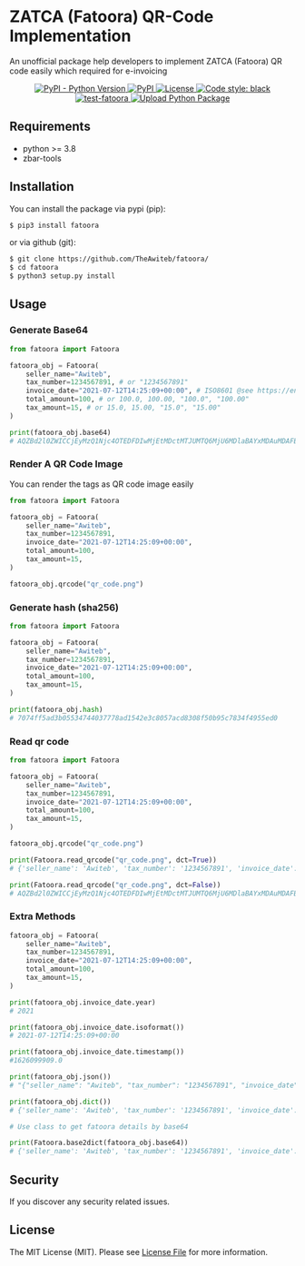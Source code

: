 # ZATCA (Fatoora) QR-Code Implementation

An unofficial package help developers to implement ZATCA (Fatoora) QR code easily which required for e-invoicing

<p align="center">
  <a href="https://pypi.org/project/fatoora/">
    <img alt="PyPI - Python Version" src="https://img.shields.io/pypi/pyversions/fatoora?color=9cf">
  </a>
  <a href="https://pypi.org/project/fatoora/">
    <img alt="PyPI" src="https://img.shields.io/pypi/v/fatoora?color=9cf">
  </a>
  <a href="https://opensource.org/licenses/MIT">
    <img src="https://img.shields.io/pypi/l/fatoora?color=9cf&label=License" alt="License">
  </a>
  <a href="https://github.com/psf/black">
    <img alt="Code style: black" src="https://img.shields.io/badge/code%20style-black-000000.svg">
  </a>
  <a href="https://github.com/TheAwiteb/fatoora/actions/workflows/python-app.yml">
    <img alt="test-fatoora" src="https://github.com/TheAwiteb/fatoora/actions/workflows/python-app.yml/badge.svg">
  </a>
  <a href="https://github.com/TheAwiteb/fatoora/actions/workflows/release.yml">
    <img alt="Upload Python Package" src="https://github.com/TheAwiteb/fatoora/actions/workflows/release.yml/badge.svg">
  </a>
</p>


## Requirements

* python >= 3.8
* zbar-tools

## Installation

You can install the package via pypi (pip):

```bash
$ pip3 install fatoora
```

or via github (git):

```bash
$ git clone https://github.com/TheAwiteb/fatoora/
$ cd fatoora
$ python3 setup.py install
```

## Usage

### Generate Base64

```python
from fatoora import Fatoora

fatoora_obj = Fatoora(
    seller_name="Awiteb",
    tax_number=1234567891, # or "1234567891"
    invoice_date="2021-07-12T14:25:09+00:00", # ISO8601 @see https://en.wikipedia.org/wiki/ISO_8601
    total_amount=100, # or 100.0, 100.00, "100.0", "100.00"
    tax_amount=15, # or 15.0, 15.00, "15.0", "15.00"
)

print(fatoora_obj.base64)
# AQZBd2l0ZWICCjEyMzQ1Njc4OTEDFDIwMjEtMDctMTJUMTQ6MjU6MDlaBAYxMDAuMDAFBTE1LjAw
```

### Render A QR Code Image

You can render the tags as QR code image easily


```python
from fatoora import Fatoora

fatoora_obj = Fatoora(
    seller_name="Awiteb",
    tax_number=1234567891,
    invoice_date="2021-07-12T14:25:09+00:00", 
    total_amount=100,
    tax_amount=15,
)

fatoora_obj.qrcode("qr_code.png")
```

### Generate hash (sha256)

```python
from fatoora import Fatoora

fatoora_obj = Fatoora(
    seller_name="Awiteb",
    tax_number=1234567891, 
    invoice_date="2021-07-12T14:25:09+00:00", 
    total_amount=100, 
    tax_amount=15, 
)

print(fatoora_obj.hash)
# 7074ff5ad3b05534744037778ad1542e3c8057acd8308f50b95c7834f4955ed0
```

### Read qr code

```python
from fatoora import Fatoora

fatoora_obj = Fatoora(
    seller_name="Awiteb",
    tax_number=1234567891, 
    invoice_date="2021-07-12T14:25:09+00:00", 
    total_amount=100, 
    tax_amount=15, 
)

fatoora_obj.qrcode("qr_code.png")

print(Fatoora.read_qrcode("qr_code.png", dct=True))
# {'seller_name': 'Awiteb', 'tax_number': '1234567891', 'invoice_date': '2021-07-12T14:25:09+00:00', 'total_amount': '100.00', 'tax_amount': '15.00'}

print(Fatoora.read_qrcode("qr_code.png", dct=False))
# AQZBd2l0ZWICCjEyMzQ1Njc4OTEDFDIwMjEtMDctMTJUMTQ6MjU6MDlaBAYxMDAuMDAFBTE1LjAw

```

### Extra Methods

```python
fatoora_obj = Fatoora(
    seller_name="Awiteb",
    tax_number=1234567891, 
    invoice_date="2021-07-12T14:25:09+00:00", 
    total_amount=100, 
    tax_amount=15, 
)

print(fatoora_obj.invoice_date.year)
# 2021

print(fatoora_obj.invoice_date.isoformat())
# 2021-07-12T14:25:09+00:00

print(fatoora_obj.invoice_date.timestamp())
#1626099909.0

print(fatoora_obj.json())
# "{"seller_name": "Awiteb", "tax_number": "1234567891", "invoice_date": "2021-07-12T14:25:09+00:00", "total_amount": "100.00", "tax_amount": "15.00"}"

print(fatoora_obj.dict())
# {'seller_name': 'Awiteb', 'tax_number': '1234567891', 'invoice_date': '2021-07-12T14:25:09+00:00', 'total_amount': '100.00', 'tax_amount': '15.00'}

# Use class to get fatoora details by base64

print(Fatoora.base2dict(fatoora_obj.base64))
# {'seller_name': 'Awiteb', 'tax_number': '1234567891', 'invoice_date': '2021-07-12T14:25:09+00:00', 'total_amount': '100.00', 'tax_amount': '15.00'}

```

## Security

If you discover any security related issues.

## License

The MIT License (MIT). Please see [License File](LICENSE.md) for more information.